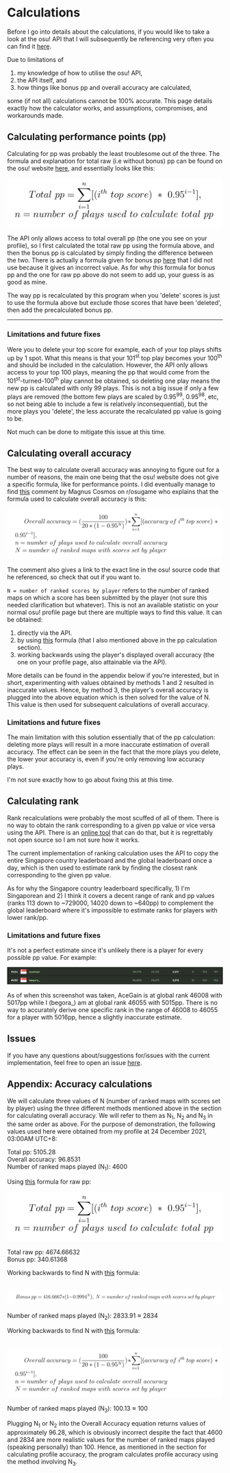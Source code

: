 # Calculations

Before I go into details about the calculations, if you would like to take a look at the osu! API that I will subsequently be referencing very often you can find it [here](https://osu.ppy.sh/docs/index.html).

Due to limitations of 
1) my knowledge of how to utilise the osu! API, 
2) the API itself, and 
3) how things like bonus pp and overall accuracy are calculated, 

some (if not all) calculations cannot be 100% accurate. This page details exactly how the calculator works, and assumptions, compromises, and workarounds made. 

## Calculating performance points (pp) 

Calculating for pp was probably the least troublesome out of the three. The formula and explanation for total raw (i.e without bonus) pp can be found on the osu! website [here](https://osu.ppy.sh/wiki/en/Performance_points#weightage-system), and essentially looks like this: 

![totalpp](../public/images/calculation/totalpp.png)

The API only allows access to total overall pp (the one you see on your profile), so I first calculated the total raw pp using the formula above, and then the bonus pp is calculated by simply finding the difference between the two. There is actually a formula given for bonus pp [here](https://osu.ppy.sh/wiki/en/Performance_points#how-much-bonus-pp-is-awarded-for-having-lots-of-scores-on-ranked-maps?) that I did not use because it gives an incorrect value. As for why this formula for bonus pp and the one for raw pp above do not seem to add up, your guess is as good as mine. 

The way pp is recalculated by this program when you 'delete' scores is just to use the formula above but exclude those scores that have been 'deleted', then add the precalculated bonus pp. 

<hr>

### Limitations and future fixes

Were you to delete your top score for example, each of your top plays shifts up by 1 spot. What this means is that your 101<sup>st</sup> top play becomes your 100<sup>th</sup> and should be included in the calculation. However, the API only allows access to your top 100 plays, meaning the pp that would come from the 101<sup>st</sup>-turned-100<sup>th</sup> play cannot be obtained, so deleting one play means the new pp is calculated with only 99 plays. This is not a big issue if only a few plays are removed (the bottom few plays are scaled by 0.95<sup>99</sup>, 0.95<sup>98</sup>, etc, so not being able to include a few is relatively inconsequential), but the more plays you 'delete', the less accurate the recalculated pp value is going to be.

Not much can be done to mitigate this issue at this time.

## Calculating overall accuracy

The best way to calculate overall accuracy was annoying to figure out for a number of reasons, the main one being that the osu! website does not give a specific formula, like for performance points. I did eventually manage to find [this](https://www.reddit.com/r/osugame/comments/ahdnre/comment/eedrmjl/?utm_source=share&utm_medium=web2x&context=3) comment by Magnus Cosmos on r/osugame who explains that the formula used to calculate overall accuracy is this: 

![overallacc](../public/images/calculation/overallacc.png)

The comment also gives a link to the exact line in the osu! source code that he referenced, so check that out if you want to. 

`N = number of ranked scores by player` refers to the number of ranked maps on which a score has been submitted by the player (not sure this needed clarification but whatever). This is not an available statistic on your normal osu! profile page but there are multiple ways to find this value. It can be obtained:

1) directly via the API. 
2) by using [this](https://osu.ppy.sh/wiki/en/Performance_points#how-much-bonus-pp-is-awarded-for-having-lots-of-scores-on-ranked-maps?) formula (that I also mentioned above in the pp calculation section). 
3) working backwards using the player's displayed overall accuracy (the one on your profile page, also attainable via the API).

More details can be found in the appendix below if you're interested, but in short, experimenting with values obtained by methods 1 and 2 resulted in inaccurate values. Hence, by method 3, the player's overall accuracy is plugged into the above equation which is then solved for the value of N. This value is then used for subsequent calculations of overall accuracy.

### Limitations and future fixes

The main limitation with this solution essentially that of the pp calculation: deleting more plays will result in a more inaccurate estimation of overall accuracy. The effect can be seen in the fact that the more plays you delete, the lower your accuracy is, even if you're only removing low accuracy plays.

I'm not sure exactly how to go about fixing this at this time.

## Calculating rank

Rank recalculations were probably the most scuffed of all of them. There is no way to obtain the rank corresponding to a given pp value or vice versa using the API. There is an [online tool](https://osudaily.net/ppbrowser.php) that can do that, but it is regrettably not open source so I am not sure how it works.

The current implementation of ranking calculation uses the API to copy the entire Singapore country leaderboard and the global leaderboard once a day, which is then used to estimate rank by finding the closest rank corresponding to the given pp value.

As for why the Singapore country leaderboard specifically, 1) I'm Singaporean and 2) I think it covers a decent range of rank and pp values (ranks 113 down to ~729000, 14020 down to ~640pp) to complement the global leaderboard where it's impossible to estimate ranks for players with lower rank/pp.

### Limitations and future fixes

It's not a perfect estimate since it's unlikely there is a player for every possible pp value. For example:

![rank gap](../public/images/calculation/rankgap.png)

As of when this screenshot was taken, AceGain is at global rank 46008 with 5017pp while I (begora_) am at global rank 46055 with 5015pp. There is no way to accurately derive one specific rank in the range of 46008 to 46055 for a player with 5016pp, hence a slightly inaccurate estimate.

## Issues

If you have any questions about/suggestions for/issues with the current implementation, feel free to open an issue [here](https://github.com/ntwbruce/osu-calc/issues).

## Appendix: Accuracy calculations

We will calculate three values of N (number of ranked maps with scores set by player) using the three different methods mentioned above in the section for calculating overall accuracy. We will refer to them as N<sub>1</sub>, N<sub>2</sub> and N<sub>3</sub> in the same order as above. For the purpose of demonstration, the following values used here were obtained from my profile at 24 December 2021, 03:00AM UTC+8:

Total pp: 5105.28<br>
Overall accuracy: 96.8531<br>
Number of ranked maps played (N<sub>1</sub>): 4600<br>

Using [this](https://osu.ppy.sh/wiki/en/Performance_points#weightage-system) formula for raw pp:

![totalpp](../public/images/calculation/totalpp.png)<br>

Total raw pp: 4674.66632<br>
Bonus pp: 340.61368<br>

Working backwards to find N with [this](https://osu.ppy.sh/wiki/en/Performance_points#how-much-bonus-pp-is-awarded-for-having-lots-of-scores-on-ranked-maps?) formula:<br><br>

![bonuspp](../public/images/calculation/bonuspp.png)<br>

Number of ranked maps played (N<sub>2</sub>): 2833.91 ≈ 2834<br>

Working backwards to find N with [this](https://github.com/ppy/osu-performance/blob/92b3eaf832f79eb3e0731c4ce75a8944a2e7b48f/src/performance/User.cpp#L63) formula:<br><br>

![overallacc](../public/images/calculation/overallacc.png)<br>

Number of ranked maps played (N<sub>3</sub>): 100.13 ≈ 100<br>

Plugging N<sub>1</sub> or N<sub>2</sub> into the Overall Accuracy equation returns values of approximately 96.28, which is obviously incorrect despite the fact that 4600 and 2834 are more realistic values for the number of ranked maps played (speaking personally) than 100. Hence, as mentioned in the section for calculating profile accuracy, the program calculates profile accuracy using the method involving N<sub>3</sub>.
